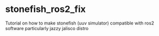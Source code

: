 # stonefish_ros2_fix
Tutorial on how to make stonefish (uuv simulator) compatible with ros2 software particularly jazzy jalisco distro
